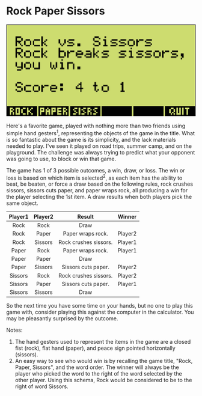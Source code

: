 # Rock Paper Sissors

![Screenshot of Rock Paper Sissors](https://github.com/yeri63-hp48g/Rock-Paper-Sissors/raw/main/Rock.png)

Here's a favorite game, played with nothing more than two friends using simple hand gesters<sup>1</sup>, representing the objects of the game in the title. What is so fantastic about the game is its simplicity, and the lack materials needed to play. I've seen it played on road trips, summer camp, and on the playground. The challenge was always trying to predict what your opponent was going to use, to block or win that game.

The game has 1 of 3 possible outcomes, a win, draw, or loss. The win or loss is based on which item is selected<sup>2</sup>, as each item has the ability to beat, be beaten, or force a draw based on the following rules, rock crushes sissors, sissors cuts paper, and paper wraps rock, all producing a win for the player selecting the 1st item. A draw results when both players pick the same object.

| Player1 | Player2 | Result                | Winner  |
| :-:     | :-:     | :-:                   | :-:     |
| Rock    | Rock    | Draw                  |         |
| Rock    | Paper   | Paper wraps rock.     | Player2 |
| Rock    | Sissors | Rock crushes sissors. | Player1 |
| Paper   | Rock    | Paper wraps rock.     | Player1 |
| Paper   | Paper   | Draw                  |         |
| Paper   | Sissors | Sissors cuts paper.   | Player2 |
| Sissors | Rock    | Rock crushes sissors. | Player2 |
| Sissors | Paper   | Sissors cuts paper.   | Player1 |
| Sissors | Sissors | Draw                  |         |

So the next time you have some time on your hands, but no one to play this game with, consider playing this against the computer in the calculator. You may be pleasantly surprised by the outcome.

Notes:

1. The hand gesters used to represent the items in the game are a closed fist (rock), flat hand (paper), and peace sign pointed horizontally (sissors).
2. An easy way to see who would win is by recalling the game title, "Rock, Paper, Sissors", and the word order. The winner will always be the player who picked the word to the right of the word selected by the other player. Using this schema, Rock would be considered to be to the right of word Sissors.
